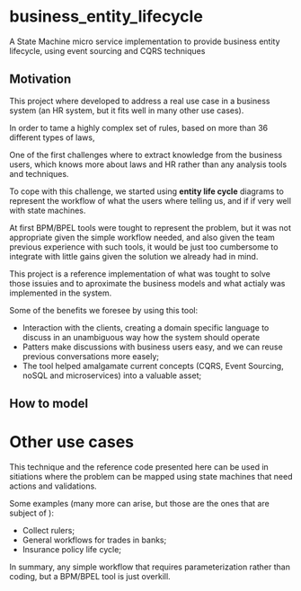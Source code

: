 # business_entity_lifecycle
A State Machine micro service implementation to provide business entity lifecycle, using event sourcing and CQRS techniques

## Motivation

This project where developed to address a real use case in a business system (an HR system, but it fits well in many other use cases).

In order to tame a highly complex set of rules, based on more than 36 different types of laws,

One of the first challenges where to extract knowledge from the business users, which knows more about laws and HR rather
than any analysis tools and techniques.

To cope with this challenge, we started using **entity life cycle** diagrams to represent the workflow of what the users 
where telling us, and if if very well with state machines.

At first BPM/BPEL tools were tought to represent the problem, but it was not appropriate given the simple workflow needed, and
also given the team previous experience with such tools, it would be just too cumbersome to integrate with little gains given 
the solution we already had in mind.

This project is a reference implementation of what was tought to solve those issuies and to aproximate the business models
and what actialy was implemented in the system.

Some of the benefits we foresee by using this tool:
- Interaction with the clients, creating a domain specific language to discuss in an unambiguous way how the system should operate
- Patters make discussions with business users easy, and we can reuse previous conversations more easely;
- The tool helped amalgamate current concepts (CQRS, Event Sourcing, noSQL and microservices) into a valuable asset;

## How to model


# Other use cases

This technique and the reference code presented here can be used in sitiations where the problem can be mapped using state machines
that need actions and validations.

Some examples (many more can arise, but those are the ones that are subject of ):
- Collect rulers;
- General workflows for trades in banks;
- Insurance policy life cycle;

In summary, any simple workflow that requires parameterization rather than coding, but a BPM/BPEL tool is just overkill.


